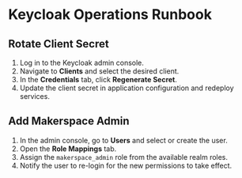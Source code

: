 # Keycloak Operations Runbook

## Rotate Client Secret
1. Log in to the Keycloak admin console.
2. Navigate to **Clients** and select the desired client.
3. In the **Credentials** tab, click **Regenerate Secret**.
4. Update the client secret in application configuration and redeploy services.

## Add Makerspace Admin
1. In the admin console, go to **Users** and select or create the user.
2. Open the **Role Mappings** tab.
3. Assign the `makerspace_admin` role from the available realm roles.
4. Notify the user to re-login for the new permissions to take effect.
